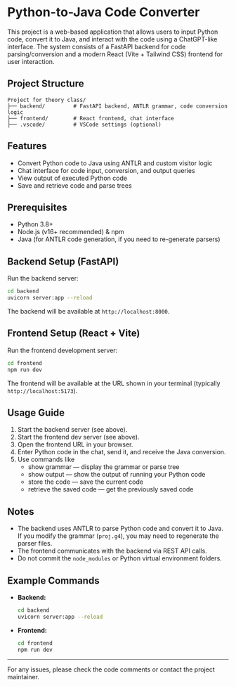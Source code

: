 # Python-to-Java Code Converter

This project is a web-based application that allows users to input Python code, convert it to Java, and interact with the code using a ChatGPT-like interface. The system consists of a FastAPI backend for code parsing/conversion and a modern React (Vite + Tailwind CSS) frontend for user interaction.

## Project Structure

```
Project for theory class/
├── backend/         # FastAPI backend, ANTLR grammar, code conversion logic
├── frontend/        # React frontend, chat interface
├── .vscode/         # VSCode settings (optional)
```

## Features
- Convert Python code to Java using ANTLR and custom visitor logic
- Chat interface for code input, conversion, and output queries
- View output of executed Python code
- Save and retrieve code and parse trees

## Prerequisites
- Python 3.8+
- Node.js (v16+ recommended) & npm
- Java (for ANTLR code generation, if you need to re-generate parsers)

## Backend Setup (FastAPI)
Run the backend server:
   ```sh
   cd backend
   uvicorn server:app --reload
   ```
   The backend will be available at `http://localhost:8000`.

## Frontend Setup (React + Vite)
Run the frontend development server:
   ```sh
   cd frontend
   npm run dev
   ```
   The frontend will be available at the URL shown in your terminal (typically `http://localhost:5173`).

## Usage Guide
1. Start the backend server (see above).
2. Start the frontend dev server (see above).
3. Open the frontend URL in your browser.
4. Enter Python code in the chat, send it, and receive the Java conversion.
5. Use commands like
   - show grammar — display the grammar or parse tree
   - show output — show the output of running your Python code
   - store the code — save the current code
   - retrieve the saved code — get the previously saved code

## Notes
- The backend uses ANTLR to parse Python code and convert it to Java. If you modify the grammar (`proj.g4`), you may need to regenerate the parser files.
- The frontend communicates with the backend via REST API calls.
- Do not commit the `node_modules` or Python virtual environment folders.

## Example Commands
- **Backend:**
  ```sh
  cd backend
  uvicorn server:app --reload
  ```
- **Frontend:**
  ```sh
  cd frontend
  npm run dev
  ```

---

For any issues, please check the code comments or contact the project maintainer.

